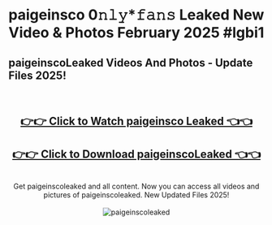 # paigeinsco 0𝚗𝚕𝚢*𝚏𝚊𝚗𝚜 Leaked New Video & Photos February 2025 #lgbi1

<h2>paigeinscoLeaked Videos And Photos - Update Files 2025!</h2>
<br>
<div align="center">
<h2><a href="https://mediaupload.pro?title=paigeinsco&ref=11F" rel="nofollow">👉👉 Click to Watch paigeinsco Leaked 👈👈</a></h2>
<h2><a href="https://mediaupload.pro?title=paigeinsco&ref=11F" rel="nofollow">👉👉 Click to Download paigeinscoLeaked 👈👈</a></h2>
<br>
Get paigeinscoleaked and all content. Now you can access all videos and pictures of paigeinscoleaked. New Updated Files 2025!
<br>
<br>
<a href="https://mediaupload.pro?title=paigeinsco&ref=11F" rel="nofollow" data-target="animated-image.originalLink"><img src="https://i.ibb.co/Gkj2r4b/banner.png" alt="paigeinscoleaked" style="max-width: 100%; display: inline-block;" data-target="animated-image.originalImage"></a>
</div>
<br>

